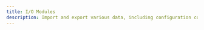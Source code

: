 ```yaml
---
title: I/O Modules
description: Import and export various data, including configuration coordinates and trajectories
---
```

